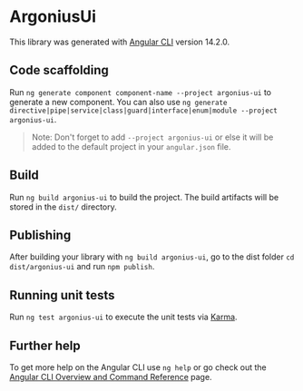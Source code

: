 # ArgoniusUi

This library was generated with [Angular CLI](https://github.com/angular/angular-cli) version 14.2.0.

## Code scaffolding

Run `ng generate component component-name --project argonius-ui` to generate a new component. You can also use `ng generate directive|pipe|service|class|guard|interface|enum|module --project argonius-ui`.
> Note: Don't forget to add `--project argonius-ui` or else it will be added to the default project in your `angular.json` file. 

## Build

Run `ng build argonius-ui` to build the project. The build artifacts will be stored in the `dist/` directory.

## Publishing

After building your library with `ng build argonius-ui`, go to the dist folder `cd dist/argonius-ui` and run `npm publish`.

## Running unit tests

Run `ng test argonius-ui` to execute the unit tests via [Karma](https://karma-runner.github.io).

## Further help

To get more help on the Angular CLI use `ng help` or go check out the [Angular CLI Overview and Command Reference](https://angular.io/cli) page.
